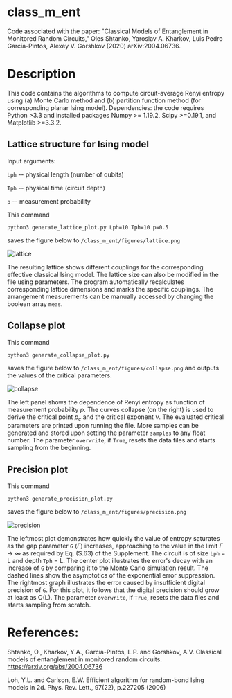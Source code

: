 # class_m_ent
Code associated with the paper: "Classical Models of Entanglement in Monitored Random Circuits," Oles Shtanko, Yaroslav A. Kharkov, Luis Pedro García-Pintos, Alexey V. Gorshkov (2020) arXiv:2004.06736.

# Description

This code contains the algorithms to compute circuit-average Renyi entropy using (a) Monte Carlo method and (b) partition function method (for corresponding planar Ising model). Dependencies: the code requires Python >3.3 and installed packages Numpy >= 1.19.2, Scipy >=0.19.1, and Matplotlib >=3.3.2.

## Lattice structure for Ising model

Input arguments:

 ```Lph```  -- physical length (number of qubits) 
 
 ```Tph```  -- physical time (circuit depth)
 
 ```p```     --  measurement probability 
 
 
This command

```python3 generate_lattice_plot.py Lph=10 Tph=10 p=0.5```

saves the figure below to ```/class_m_ent/figures/lattice.png```

![lattice](https://user-images.githubusercontent.com/35434445/100183496-16b34780-2ead-11eb-834f-c11409cb65f9.png)

The resulting lattice shows different couplings for the corresponding effective classical Ising model. The lattice size can also be modified in the file using parameters. The program automatically recalculates corresponding lattice dimensions and marks the specific couplings. The arrangement measurements can be manually accessed by changing the boolean array ```meas```.

## Collapse plot

This command 

```python3 generate_collapse_plot.py```

saves the figure below to ```/class_m_ent/figures/collapse.png``` and outputs the values of the critical parameters.

![collapse](https://user-images.githubusercontent.com/35434445/100168407-2fad0000-2e8f-11eb-9eaa-f7ba5dc3fb8e.png)

The left panel shows the dependence of Renyi entropy as function of measurement probability $p$. The curves collapse (on the right) is used to derive the critical point $p_c$ and the critical exponent $\nu$. The evaluated critical parameters are printed upon running the file. More samples can be generated and stored upon setting the parameter ```samples``` to any float number. The parameter ```overwrite```, if ```True```, resets the data files and starts sampling from the beginning.

## Precision plot

This command 

```python3 generate_precision_plot.py```

saves the figure below to ```/class_m_ent/figures/precision.png```

![precision](https://user-images.githubusercontent.com/35434445/100168588-8c101f80-2e8f-11eb-8008-7b8c80f2cb4b.png)

The leftmost plot demonstrates how quickly the value of entropy saturates as the gap parameter ```G``` ($\Gamma$) increases, approaching to the value in the limit $\Gamma\to\infty$ as required by Eq. (S.63) of the Supplement. The circuit is of size ```Lph``` = L and depth ```Tph``` = L. The center plot illustrates the error's decay with an increase of ```G``` by comparing it to the Monte Carlo simulation result. The dashed lines show the asymptotics of the exponential error suppression. The rightmost graph illustrates the error caused by insufficient digital precision of ```G```. For this plot, it follows that the digital precision should grow at least as O(L). The parameter ```overwrite```, if ```True```, resets the data files and starts sampling from scratch.

# References:

Shtanko, O., Kharkov, Y.A., García-Pintos, L.P. and Gorshkov, A.V. Classical models of entanglement in monitored random circuits. https://arxiv.org/abs/2004.06736

Loh, Y.L. and Carlson, E.W. Efficient algorithm for random-bond Ising models in 2d. Phys. Rev. Lett., 97(22), p.227205 (2006)

